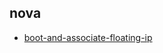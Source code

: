 
## nova
- [boot-and-associate-floating-ip](https://godleon.github.io/osp_test_results/0.2.88/nova/boot-and-associate-floating-ip.html)

